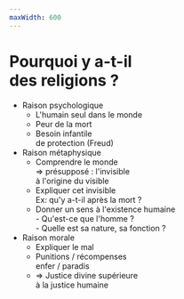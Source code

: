 ```yaml
---
maxWidth: 600
---
```

# **Pourquoi y a-t-il <br> des religions ?** <!-- fold-->
- Raison psychologique  <!-- fold-->
  - L'humain seul dans le monde
  - Peur de la mort
  - Besoin infantile <br> de protection (Freud)
- Raison métaphysique <!-- fold-->
  - Comprendre le monde <br> => présupposé : l'invisible  <br> à l'origine du visible
  - Expliquer cet invisible <br> Ex: qu'y a-t-il après la mort ?
  - Donner un sens à l'existence humaine <br> - Qu'est-ce que l'homme ? <br> - Quelle est sa nature, sa fonction ?
- Raison morale <!-- fold-->
  - Expliquer le mal
  - Punitions / récompenses <br> enfer / paradis
  - => Justice divine supérieure <br> à la justice humaine
